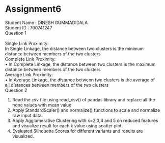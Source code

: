 # Assignment6
Student Name : DINESH GUMMADIDALA<br>
Student ID : 700741247<br>
Question 1<br>         
Single Link Proximity:<br>
In Single Linkage, the distance between two clusters is the minimum distance between members of the two clusters<br>
Complete Link Proximity:<br>
•	In Complete Linkage, the distance between two clusters is the maximum distance between members of the two clusters<br>
Average Link Proximity:<br>
•	In Average Linkage, the distance between two clusters is the average of all distances between members of the two clusters<br>
Question 2<br>
1)	Read the csv file using read_csv() of pandas library and replace all the none values with mean value<br>
2)	Apply StandardScaler() and normalize() functions to scale and normalize raw input data.<br>
3)	Apply Agglomerative Clustering with k=2,3,4 and 5 on reduced features and visualize result for each k value using scatter plot.<br>
4)	Evaluated Silhouette Scores for different variants and results are visualized.<br>
